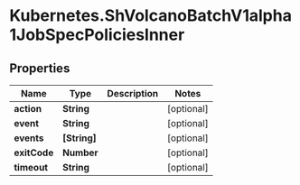 # Kubernetes.ShVolcanoBatchV1alpha1JobSpecPoliciesInner

## Properties

Name | Type | Description | Notes
------------ | ------------- | ------------- | -------------
**action** | **String** |  | [optional] 
**event** | **String** |  | [optional] 
**events** | **[String]** |  | [optional] 
**exitCode** | **Number** |  | [optional] 
**timeout** | **String** |  | [optional] 



